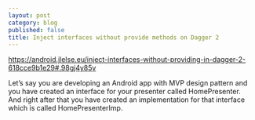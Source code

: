 ```yaml
---
layout: post
category: blog
published: false
title: Inject interfaces without provide methods on Dagger 2
---
```

https://android.jlelse.eu/inject-interfaces-without-providing-in-dagger-2-618cce9b1e29#.98gj4y85v

Let’s say you are developing an Android app with MVP design pattern and you have created an interface for your presenter called HomePresenter. And right after that you have created an implementation for that interface which is called HomePresenterImp.